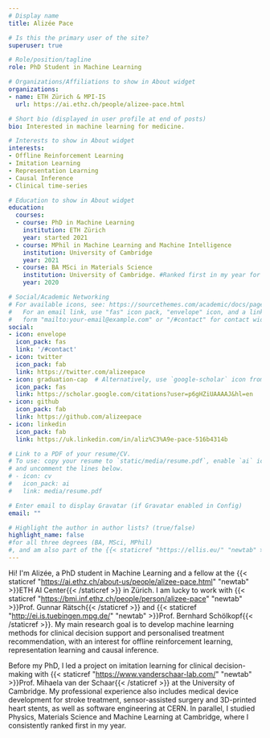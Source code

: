 ```yaml
---
# Display name
title: Alizée Pace

# Is this the primary user of the site?
superuser: true

# Role/position/tagline
role: PhD Student in Machine Learning

# Organizations/Affiliations to show in About widget
organizations:
- name: ETH Zürich & MPI-IS
  url: https://ai.ethz.ch/people/alizee-pace.html

# Short bio (displayed in user profile at end of posts)
bio: Interested in machine learning for medicine.

# Interests to show in About widget
interests:
- Offline Reinforcement Learning
- Imitation Learning
- Representation Learning
- Causal Inference
- Clinical time-series

# Education to show in About widget
education:
  courses:
  - course: PhD in Machine Learning
    institution: ETH Zürich
    year: started 2021
  - course: MPhil in Machine Learning and Machine Intelligence
    institution: University of Cambridge
    year: 2021
  - course: BA MSci in Materials Science
    institution: University of Cambridge. #Ranked first in my year for both degrees.
    year: 2020

# Social/Academic Networking
# For available icons, see: https://sourcethemes.com/academic/docs/page-builder/#icons
#   For an email link, use "fas" icon pack, "envelope" icon, and a link in the
#   form "mailto:your-email@example.com" or "/#contact" for contact widget.
social:
- icon: envelope
  icon_pack: fas
  link: '/#contact'
- icon: twitter
  icon_pack: fab
  link: https://twitter.com/alizeepace
- icon: graduation-cap  # Alternatively, use `google-scholar` icon from `ai` icon pack
  icon_pack: fas
  link: https://scholar.google.com/citations?user=p6gHZiUAAAAJ&hl=en
- icon: github
  icon_pack: fab
  link: https://github.com/alizeepace
- icon: linkedin
  icon_pack: fab
  link: https://uk.linkedin.com/in/aliz%C3%A9e-pace-516b4314b

# Link to a PDF of your resume/CV.
# To use: copy your resume to `static/media/resume.pdf`, enable `ai` icons in `params.toml`, 
# and uncomment the lines below.
# - icon: cv
#   icon_pack: ai
#   link: media/resume.pdf

# Enter email to display Gravatar (if Gravatar enabled in Config)
email: ""

# Highlight the author in author lists? (true/false)
highlight_name: false
#for all three degrees (BA, MSci, MPhil)
#, and am also part of the {{< staticref "https://ellis.eu/" "newtab" >}}ELLIS{{< /staticref >}} PhD program
---
```


Hi! I'm Alizée, a PhD student in Machine Learning and a fellow at the {{< staticref "https://ai.ethz.ch/about-us/people/alizee-pace.html" "newtab" >}}ETH AI Center{{< /staticref >}} in Zürich. I am lucky to work with {{< staticref "https://bmi.inf.ethz.ch/people/person/alizee-pace" "newtab" >}}Prof. Gunnar Rätsch{{< /staticref >}} and {{< staticref "http://ei.is.tuebingen.mpg.de/" "newtab" >}}Prof. Bernhard Schölkopf{{< /staticref >}}. My main research goal is to develop machine learning methods for clinical decision support and personalised treatment recommendation, with an interest for offline reinforcement learning, representation learning and causal inference.

Before my PhD, I led a project on imitation learning for clinical decision-making with {{< staticref "https://www.vanderschaar-lab.com/" "newtab" >}}Prof. Mihaela van der Schaar{{< /staticref >}} at the University of Cambridge. My professional experience also includes medical device development for stroke treatment, sensor-assisted surgery and 3D-printed heart stents, as well as software engineering at CERN. In parallel, I studied Physics, Materials Science and Machine Learning at Cambridge, where I consistently ranked first in my year.